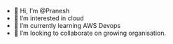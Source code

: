 - 👋 Hi, I’m @Pranesh
- 👀 I’m interested in cloud
- 🌱 I’m currently learning AWS Devops
- 💞️ I’m looking to collaborate on growing organisation.


<!---
PraneshDev/PraneshDev is a ✨ special ✨ repository because its `README.md` (this file) appears on your GitHub profile.
You can click the Preview link to take a look at your changes.
--->
